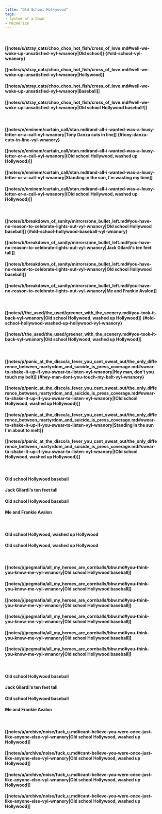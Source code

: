 ```yaml
---
title: "Old School Hollywood"
tags:
- System of a Down
- Mezmerize
---
```

&nbsp;
#### [[notes/s/stray_cats/choo_choo_hot_fish/cross_of_love.md#well-we-woke-up-unsatisfied-vyl-wnanory|Old school]] {#old-school-vyl-wnanory}
#### [[notes/s/stray_cats/choo_choo_hot_fish/cross_of_love.md#well-we-woke-up-unsatisfied-vyl-wnanory|Hollywood]]
#### [[notes/s/stray_cats/choo_choo_hot_fish/cross_of_love.md#well-we-woke-up-unsatisfied-vyl-wnanory|Baseball]]
#### [[notes/s/stray_cats/choo_choo_hot_fish/cross_of_love.md#well-we-woke-up-unsatisfied-vyl-wnanory|Old school Hollywood baseball!]]
&nbsp;
#### [[notes/e/eminem/curtain_call/stan.md#and-all-i-wanted-was-a-lousy-letter-or-a-call-vyl-wnanory|Tony Danza cuts in line]] {#tony-danza-cuts-in-line-vyl-wnanory}
#### [[notes/e/eminem/curtain_call/stan.md#and-all-i-wanted-was-a-lousy-letter-or-a-call-vyl-wnanory|(Old school Hollywood, washed up Hollywood)]]
#### [[notes/e/eminem/curtain_call/stan.md#and-all-i-wanted-was-a-lousy-letter-or-a-call-vyl-wnanory|Standing in the sun, I'm wasting my time]]
#### [[notes/e/eminem/curtain_call/stan.md#and-all-i-wanted-was-a-lousy-letter-or-a-call-vyl-wnanory|(Old school Hollywood, washed up Hollywood)]]
&nbsp;
#### [[notes/b/breakdown_of_sanity/mirrors/one_bullet_left.md#you-have-no-reason-to-celebrate-lights-out-vyl-wnanory|Old school Hollywood baseball]] {#old-school-hollywood-baseball-vyl-wnanory}
#### [[notes/b/breakdown_of_sanity/mirrors/one_bullet_left.md#you-have-no-reason-to-celebrate-lights-out-vyl-wnanory|Jack Gilardi's ten feet tall]]
#### [[notes/b/breakdown_of_sanity/mirrors/one_bullet_left.md#you-have-no-reason-to-celebrate-lights-out-vyl-wnanory|Old school Hollywood baseball]]
#### [[notes/b/breakdown_of_sanity/mirrors/one_bullet_left.md#you-have-no-reason-to-celebrate-lights-out-vyl-wnanory|Me and Frankie Avalon]]
&nbsp;
#### [[notes/t/the_used/the_used/greener_with_the_scenery.md#you-took-it-back-vyl-wnanory|Old school Hollywood, washed up Hollywood]] {#old-school-hollywood-washed-up-hollywood-vyl-wnanory}
#### [[notes/t/the_used/the_used/greener_with_the_scenery.md#you-took-it-back-vyl-wnanory|Old school Hollywood, washed up Hollywood]]
&nbsp;
#### [[notes/p/panic_at_the_disco/a_fever_you_cant_sweat_out/the_only_difference_between_martyrdom_and_suicide_is_press_coverage.md#swear-to-shake-it-up-if-you-swear-to-listen-vyl-wnanory|Hey man, don't you touch my belt]] {#hey-man-dont-you-touch-my-belt-vyl-wnanory}
#### [[notes/p/panic_at_the_disco/a_fever_you_cant_sweat_out/the_only_difference_between_martyrdom_and_suicide_is_press_coverage.md#swear-to-shake-it-up-if-you-swear-to-listen-vyl-wnanory|(Old school Hollywood, washed up Hollywood)]]
#### [[notes/p/panic_at_the_disco/a_fever_you_cant_sweat_out/the_only_difference_between_martyrdom_and_suicide_is_press_coverage.md#swear-to-shake-it-up-if-you-swear-to-listen-vyl-wnanory|Standing in the sun I'm about to melt]]
#### [[notes/p/panic_at_the_disco/a_fever_you_cant_sweat_out/the_only_difference_between_martyrdom_and_suicide_is_press_coverage.md#swear-to-shake-it-up-if-you-swear-to-listen-vyl-wnanory|(Old school Hollywood, washed up Hollywood)]]
&nbsp;
#### Old school Hollywood baseball
#### Jack Gilardi's ten feet tall
#### Old school Hollywood baseball
#### Me and Frankie Avalon
&nbsp;
#### Old school Hollywood, washed up Hollywood
#### Old school Hollywood, washed up Hollywood
&nbsp;
#### [[notes/j/jpegmafia/all_my_heroes_are_cornballs/bbw.md#you-think-you-know-me-vyl-wnanory|Old school Hollywood baseball]]
#### [[notes/j/jpegmafia/all_my_heroes_are_cornballs/bbw.md#you-think-you-know-me-vyl-wnanory|Old school Hollywood baseball]]
#### [[notes/j/jpegmafia/all_my_heroes_are_cornballs/bbw.md#you-think-you-know-me-vyl-wnanory|Old school Hollywood baseball]]
#### [[notes/j/jpegmafia/all_my_heroes_are_cornballs/bbw.md#you-think-you-know-me-vyl-wnanory|Old school Hollywood baseball]]
#### [[notes/j/jpegmafia/all_my_heroes_are_cornballs/bbw.md#you-think-you-know-me-vyl-wnanory|Old school Hollywood baseball]]
#### [[notes/j/jpegmafia/all_my_heroes_are_cornballs/bbw.md#you-think-you-know-me-vyl-wnanory|Old school Hollywood baseball]]
&nbsp;
#### Old school Hollywood baseball
#### Jack Gilardi's ten feet tall
#### Old school Hollywood baseball
#### Me and Frankie Avalon
&nbsp;
#### [[notes/a/archive/noise/fuck_u.md#cant-believe-you-were-once-just-like-anyone-else-vyl-wnanory|Old school Hollywood, washed up Hollywood]]
#### [[notes/a/archive/noise/fuck_u.md#cant-believe-you-were-once-just-like-anyone-else-vyl-wnanory|Old school Hollywood, washed up Hollywood]]
#### [[notes/a/archive/noise/fuck_u.md#cant-believe-you-were-once-just-like-anyone-else-vyl-wnanory|Old school Hollywood, washed up Hollywood]]
#### [[notes/a/archive/noise/fuck_u.md#cant-believe-you-were-once-just-like-anyone-else-vyl-wnanory|Old school Hollywood, washed up Hollywood]]
